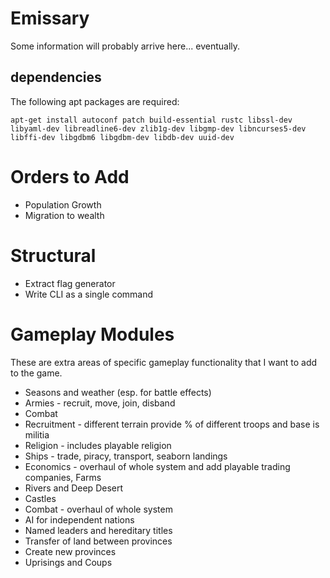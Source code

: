 # Emissary

Some information will probably arrive here... eventually.

## dependencies

The following apt packages are required:

    apt-get install autoconf patch build-essential rustc libssl-dev libyaml-dev libreadline6-dev zlib1g-dev libgmp-dev libncurses5-dev libffi-dev libgdbm6 libgdbm-dev libdb-dev uuid-dev

# Orders to Add

* Population Growth
* Migration to wealth

# Structural

* Extract flag generator
* Write CLI as a single command

# Gameplay Modules

These are extra areas of specific gameplay functionality that I want to add to the game.

* Seasons and weather (esp. for battle effects)
* Armies - recruit, move, join, disband
* Combat
* Recruitment - different terrain provide % of different troops and base is militia
* Religion - includes playable religion
* Ships - trade, piracy, transport, seaborn landings
* Economics - overhaul of whole system and add playable trading companies, Farms
* Rivers and Deep Desert
* Castles
* Combat - overhaul of whole system
* AI for independent nations
* Named leaders and hereditary titles
* Transfer of land between provinces
* Create new provinces
* Uprisings and Coups

